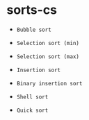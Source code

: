# sorts-cs
- `Bubble sort`

- `Selection sort (min)`
  
- `Selection sort (max)`
  
- `Insertion sort`
  
- `Binary insertion sort`
  
- `Shell sort`
  
- `Quick sort`